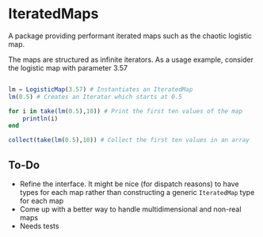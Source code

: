 # IteratedMaps

A package providing performant iterated maps such as the chaotic logistic map.

The maps are structured as infinite iterators. As a usage example, consider the logistic map with parameter 3.57

```julia

lm = LogisticMap(3.57) # Instantiates an IteratedMap
lm(0.5) # Creates an Iterator which starts at 0.5

for i in take(lm(0.5),10)) # Print the first ten values of the map
	println(i)
end

collect(take(lm(0.5),10)) # Collect the first ten values in an array

```

## To-Do

- Refine the interface. It might be nice (for dispatch reasons) to have types for each map rather than constructing a generic `IteratedMap` type for each map
- Come up with a better way to handle multidimensional and non-real maps
- Needs tests





